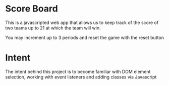 # Score Board

This is a javascripted web app that allows us to keep track of the score of two teams up to 21 at which the team will win.

You may increment up to 3 periods and reset the game with the reset button

# Intent

The intent behind this project is to become familiar with DOM element selection, working with event listeners and adding classes via Javascript
